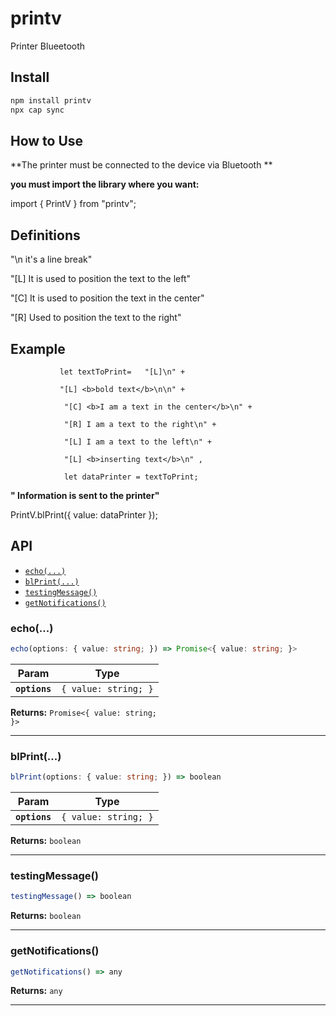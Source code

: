 # printv

Printer Blueetooth

## Install

```bash
npm install printv
npx cap sync
```

## How to Use

**The printer must be connected to the device via Bluetooth **

**you must import the library where you want:**

import { PrintV } from "printv";

## Definitions

"\n it's a line break"

"[L] It is used to position the text to the left"

"[C] It is used to position the text in the center"

"[R] Used to position the text to the right"

## Example

               let textToPrint=   "[L]\n" +

               "[L] <b>bold text</b>\n\n" +

                "[C] <b>I am a text in the center</b>\n" +

                "[R] I am a text to the right\n" +

                "[L] I am a text to the left\n" +

                "[L] <b>inserting text</b>\n" ,

                let dataPrinter = textToPrint;

**" Information is sent to the printer"**

PrintV.blPrint({ value: dataPrinter });

## API

<docgen-index>

- [`echo(...)`](#echo)
- [`blPrint(...)`](#blprint)
- [`testingMessage()`](#testingmessage)
- [`getNotifications()`](#getnotifications)

</docgen-index>

<docgen-api>
<!--Update the source file JSDoc comments and rerun docgen to update the docs below-->

### echo(...)

```typescript
echo(options: { value: string; }) => Promise<{ value: string; }>
```

| Param         | Type                            |
| ------------- | ------------------------------- |
| **`options`** | <code>{ value: string; }</code> |

**Returns:** <code>Promise&lt;{ value: string; }&gt;</code>

---

### blPrint(...)

```typescript
blPrint(options: { value: string; }) => boolean
```

| Param         | Type                            |
| ------------- | ------------------------------- |
| **`options`** | <code>{ value: string; }</code> |

**Returns:** <code>boolean</code>

---

### testingMessage()

```typescript
testingMessage() => boolean
```

**Returns:** <code>boolean</code>

---

### getNotifications()

```typescript
getNotifications() => any
```

**Returns:** <code>any</code>

---

</docgen-api>
